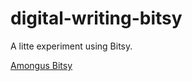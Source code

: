 # digital-writing-bitsy

A litte experiment using Bitsy.

[Amongus Bitsy](https://bitsy-646623.netlify.app/)
